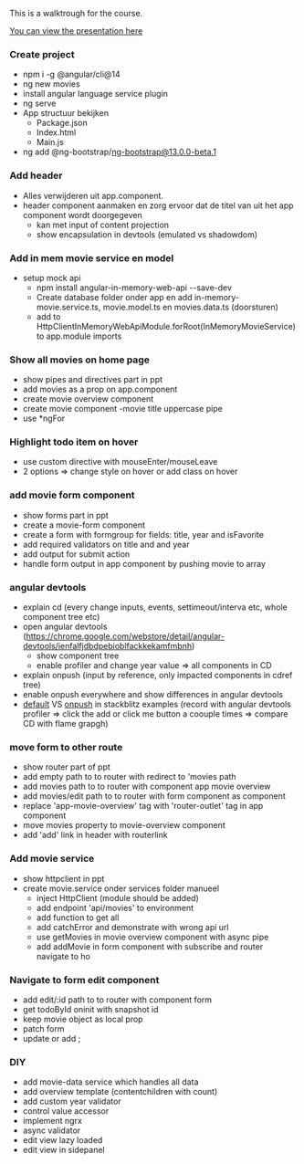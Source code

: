 This is a walktrough for the course.

[You can view the presentation here](https://docs.google.com/presentation/d/1HxeH6L1urhuCs4HkZ6Gx2PSVWTeErTdR/edit?usp=sharing&ouid=114347237295473411765&rtpof=true&sd=true)
### Create project

- npm i -g @angular/cli@14
- ng new movies
- install angular language service plugin
- ng serve
- App structuur bekijken
    -  Package.json
    - Index.html
    - Main.js
- ng add @ng-bootstrap/ng-bootstrap@13.0.0-beta.1


### Add header

- Alles verwijderen uit app.component.
- header component aanmaken en zorg ervoor dat de titel van uit het app component wordt doorgegeven
    - kan met input of content projection
    - show encapsulation in devtools (emulated vs shadowdom)

### Add in mem movie service en model

- setup mock api
    - npm install angular-in-memory-web-api --save-dev
    - Create database folder onder app en add in-memory-movie.service.ts, movie.model.ts en movies.data.ts (doorsturen)
    - add to HttpClientInMemoryWebApiModule.forRoot(InMemoryMovieService) to app.module imports
   
### Show all movies on home page
- show pipes and directives part in ppt
- add movies as a prop on app.component
- create movie overview component
- create movie component
    -movie title uppercase pipe
- use *ngFor

### Highlight todo item on hover
- use custom directive with mouseEnter/mouseLeave
- 2 options => change style on hover or add class on hover

### add movie form component
- show forms part in ppt
- create a movie-form component
- create a form with formgroup for fields: title, year and isFavorite
- add required validators on title and and year
- add output for submit action
- handle form output in app component by pushing movie to array

### angular devtools
- explain cd (every change inputs, events, settimeout/interva etc, whole component tree etc)
- open angular devtools (https://chrome.google.com/webstore/detail/angular-devtools/ienfalfjdbdpebioblfackkekamfmbnh)
    - show component tree
    - enable profiler and change year value => all components in CD
- explain onpush (input by reference, only impacted components in cdref tree)
- enable onpush everywhere and show differences in angular devtools
- [default](https://stackblitz.com/edit/angular-ivy-uodpb7) VS [onpush](https://stackblitz.com/edit/angular-ivy-ptwbmx) in stackblitz examples (record with angular devtools profiler => click the add or click me button a coouple times => compare CD with flame grapgh)

### move form to other route
- show router part of ppt
- add empty path to to router with redirect to 'movies path
- add movies path to to router with component app movie overview
- add movies/edit path to to router with form component as component
- replace 'app-movie-overview' tag with 'router-outlet' tag in app component
- move movies property to movie-overview component
- add 'add' link in header with routerlink

### Add movie service
- show httpclient in ppt
- create movie.service onder services folder manueel
    - inject HttpClient (module should be added)
    - add endpoint 'api/movies' to environment
    - add function to get all
    - add catchError and demonstrate with wrong api url
    - use getMovies in movie overview component with async pipe
    - add addMovie in form component with subscribe and router navigate to ho



### Navigate to form edit component
- add edit/:id path to to router with component form
- get todoById oninit with snapshot id
- keep movie object as local prop
- patch form
- update or add ;


### DIY
 - add movie-data service which handles all data
 - add overview template (contentchildren with count)
 - add custom year validator
 - control value accessor
 - implement ngrx
 - async validator
 - edit view lazy loaded
 - edit view in sidepanel


